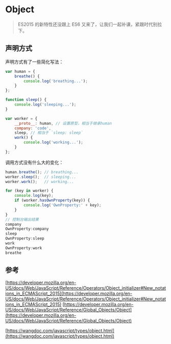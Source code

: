 # Object

> ES2015 的新特性还没跟上 ES6 又来了，让我们一起补课，紧跟时代别拉下。

## 声明方式

声明方式有了一些简化写法：

```js
var human = {
    breathe() {
        console.log('breathing...');
    }
};

function sleep() {
    console.log('sleeping...');
}

var worker = {
    __proto__: human, // 设置原型，相当于继承human
    company: 'code',
    sleep, // 相当于 `sleep: sleep`
    work() {
        console.log('working...');
    }
};
```

调用方式没有什么大的变化：

```js
human.breathe(); // breathing...
worker.sleep();  // sleeping...
worker.work();   // working...

for (key in worker) {
    console.log(key);
    if (worker.hasOwnProperty(key)) {
        console.log('OwnProperty:' + key);
    }
}
// 控制台输出结果
company
OwnProperty:company
sleep
OwnProperty:sleep
work
OwnProperty:work
breathe
```

## 参考

[https://developer.mozilla.org/en-US/docs/Web/JavaScript/Reference/Operators/Object_initializer#New_notations_in_ECMAScript_2015](https://developer.mozilla.org/en-US/docs/Web/JavaScript/Reference/Operators/Object_initializer#New_notations_in_ECMAScript_2015)
[https://developer.mozilla.org/en-US/docs/Web/JavaScript/Reference/Global_Objects/Object](https://developer.mozilla.org/en-US/docs/Web/JavaScript/Reference/Global_Objects/Object)

[https://wangdoc.com/javascript/types/object.html](https://wangdoc.com/javascript/types/object.html)